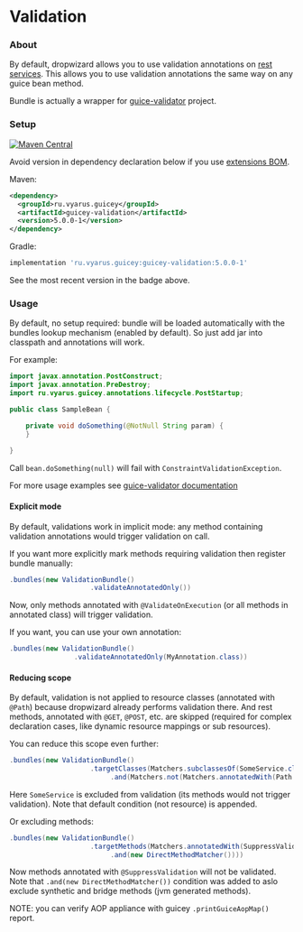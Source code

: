 # Validation

### About

By default, dropwizard allows you to use validation annotations on [rest services](https://www.dropwizard.io/en/stable/manual/validation.html).
This allows you to use validation annotations the same way on any guice bean method.

Bundle is actually a wrapper for [guice-validator](https://github.com/xvik/guice-validator) project.

### Setup

[![Maven Central](https://img.shields.io/maven-central/v/ru.vyarus.guicey/guicey-validation.svg?style=flat)](https://maven-badges.herokuapp.com/maven-central/ru.vyarus.guicey/guicey-validation)

Avoid version in dependency declaration below if you use [extensions BOM](../#bom). 

Maven:

```xml
<dependency>
  <groupId>ru.vyarus.guicey</groupId>
  <artifactId>guicey-validation</artifactId>
  <version>5.0.0-1</version>
</dependency>
```

Gradle:

```groovy
implementation 'ru.vyarus.guicey:guicey-validation:5.0.0-1'
```

See the most recent version in the badge above.


### Usage

By default, no setup required: bundle will be loaded automatically with the bundles lookup mechanism (enabled by default).
So just add jar into classpath and annotations will work.

For example:

```java
import javax.annotation.PostConstruct;
import javax.annotation.PreDestroy;
import ru.vyarus.guicey.annotations.lifecycle.PostStartup;

public class SampleBean {    

    private void doSomething(@NotNull String param) {        
    }
    
}
```         

Call `bean.doSomething(null)` will fail with `ConstraintValidationException`.

For more usage examples see [guice-validator documentation](https://github.com/xvik/guice-validator#examples) 

#### Explicit mode

By default, validations work in implicit mode: any method containing validation annotations would trigger validation
on call.

If you want more explicitly mark methods requiring validation then register bundle manually:

```java
.bundles(new ValidationBundle()
                    .validateAnnotatedOnly())
```                                                     

Now, only methods annotated with `@ValidateOnExecution` (or all methods in annotated class)
will trigger validation.

If you want, you can use your own annotation:

```java
.bundles(new ValidationBundle()
                .validateAnnotatedOnly(MyAnnotation.class))
```                                                     

#### Reducing scope

By default, validation is not applied to resource classes (annotated with `@Path`) because
dropwizard already performs validation there. And rest methods, annotated with `@GET`, `@POST`, etc. 
are skipped (required for complex declaration cases, like dynamic resource mappings or sub resources). 

You can reduce this scope even further:

```java
.bundles(new ValidationBundle()
                    .targetClasses(Matchers.subclassesOf(SomeService.class)
                         .and(Matchers.not(Matchers.annotatedWith(Path.class)))))
```                                                     

Here `SomeService` is excluded from validation (its methods would not trigger validation). 
Note that default condition (not resource) is appended.


Or excluding methods:

```java
.bundles(new ValidationBundle()
                    .targetMethods(Matchers.annotatedWith(SuppressValidation.class)
                         .and(new DirectMethodMatcher())))
```

Now methods annotated with `@SuppressValidation` will not be validated. Note that
`.and(new DirectMethodMatcher())` condition was added to aslo exclude synthetic and bridge methods (jvm generated methods).

NOTE: you can verify AOP appliance with guicey `.printGuiceAopMap()` report.                                      